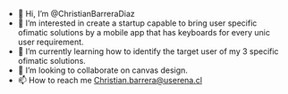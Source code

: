 - 👋 Hi, I’m @ChristianBarreraDiaz
- 👀 I’m interested in create a startup capable to bring user specific ofimatic solutions by a mobile app that has keyboards for every unic user requirement.
- 🌱 I’m currently learning how to identify the target user of my 3 specific ofimatic solutions.
- 💞️ I’m looking to collaborate on canvas design.
- 📫 How to reach me Christian.barrera@userena.cl

<!---
ChristianBarreraDiaz/ChristianBarreraDiaz is a ✨ special ✨ repository because its `README.md` (this file) appears on your GitHub profile.
You can click the Preview link to take a look at your changes.
--->
